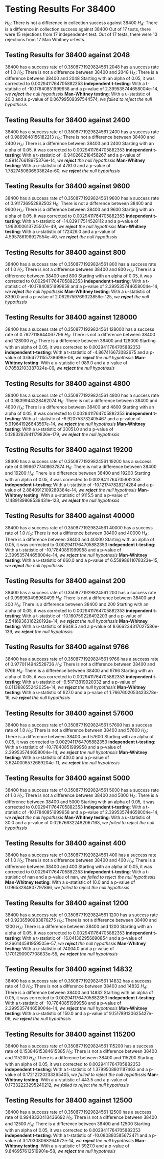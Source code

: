 # Testing Results For 38400 
$H_{0}$: There is not a difference in collection success against 38400 
$H_{A}$: There is a difference in collection success against 38400
Out of 17 tests, there were 15 rejections from 17 independent-t test.
Out of 17 tests, there were 13 rejections from 17 Man Whitney u-tests.
## Testing Results for 38400 against 2048 
38400 has a success rate of 0.3508771929824561
2048 has a success rate of 1.0
$H_{0}$: There is not a difference between 38400 and 2048
$H_{A}$: There is a difference between 38400 and 2048
Starting with an alpha of 0.05, it was corrected to 0.0029411764705882353
__independent t-testing__: With a t-statistic of -10.17840851999958 and a p-value of 2.399535744658004e-14, _we **reject** the null hypothssis_
__Man-Whitney testing__: With a u-statistic of 20.0 and a p-value of 0.06799509397544574, _we failed to reject the null hypothssis_
## Testing Results for 38400 against 2400 
38400 has a success rate of 0.3508771929824561
2400 has a success rate of 0.9869848156182213
$H_{0}$: There is not a difference between 38400 and 2400
$H_{A}$: There is a difference between 38400 and 2400
Starting with an alpha of 0.05, it was corrected to 0.0029411764705882353
__independent t-testing__: With a t-statistic of -9.940260218458267 and a p-value of 4.891476618975376e-14, _we **reject** the null hypothssis_
__Man-Whitney testing__: With a u-statistic of 4781.0 and a p-value of 1.7827450606533624e-60, _we **reject** the null hypothssis_
## Testing Results for 38400 against 9600 
38400 has a success rate of 0.3508771929824561
9600 has a success rate of 0.911736952892502
$H_{0}$: There is not a difference between 38400 and 9600
$H_{A}$: There is a difference between 38400 and 9600
Starting with an alpha of 0.05, it was corrected to 0.0029411764705882353
__independent t-testing__: With a t-statistic of -14.839117514528112 and a p-value of 1.963000613725507e-49, _we **reject** the null hypothssis_
__Man-Whitney testing__: With a u-statistic of 172426.0 and a p-value of 4.595786196927554e-49, _we **reject** the null hypothssis_
## Testing Results for 38400 against 800 
38400 has a success rate of 0.3508771929824561
800 has a success rate of 1.0
$H_{0}$: There is not a difference between 38400 and 800
$H_{A}$: There is a difference between 38400 and 800
Starting with an alpha of 0.05, it was corrected to 0.0029411764705882353
__independent t-testing__: With a t-statistic of -10.17840851999958 and a p-value of 2.399535744658004e-14, _we **reject** the null hypothssis_
__Man-Whitney testing__: With a u-statistic of 8390.0 and a p-value of 2.0629759769323856e-125, _we **reject** the null hypothssis_
## Testing Results for 38400 against 128000 
38400 has a success rate of 0.3508771929824561
128000 has a success rate of 0.7627118644067796
$H_{0}$: There is not a difference between 38400 and 128000
$H_{A}$: There is a difference between 38400 and 128000
Starting with an alpha of 0.05, it was corrected to 0.0029411764705882353
__independent t-testing__: With a t-statistic of -4.867416673082675 and a p-value of 3.664771155738698e-06, _we **reject** the null hypothssis_
__Man-Whitney testing__: With a u-statistic of 989.0 and a p-value of 8.78582103387024e-06, _we **reject** the null hypothssis_
## Testing Results for 38400 against 4800 
38400 has a success rate of 0.3508771929824561
4800 has a success rate of 0.9839944328462074
$H_{0}$: There is not a difference between 38400 and 4800
$H_{A}$: There is a difference between 38400 and 4800
Starting with an alpha of 0.05, it was corrected to 0.0029411764705882353
__independent t-testing__: With a t-statistic of -9.920753732405467 and a p-value of 5.919641926643567e-14, _we **reject** the null hypothssis_
__Man-Whitney testing__: With a u-statistic of 30051.0 and a p-value of 5.1283262941179836e-179, _we **reject** the null hypothssis_
## Testing Results for 38400 against 19200 
38400 has a success rate of 0.3508771929824561
19200 has a success rate of 0.9966777408637874
$H_{0}$: There is not a difference between 38400 and 19200
$H_{A}$: There is a difference between 38400 and 19200
Starting with an alpha of 0.05, it was corrected to 0.0029411764705882353
__independent t-testing__: With a t-statistic of -10.121747828214284 and a p-value of 2.8840912109289364e-14, _we **reject** the null hypothssis_
__Man-Whitney testing__: With a u-statistic of 9115.5 and a p-value of 1.1489189868539431e-123, _we **reject** the null hypothssis_
## Testing Results for 38400 against 40000 
38400 has a success rate of 0.3508771929824561
40000 has a success rate of 1.0
$H_{0}$: There is not a difference between 38400 and 40000
$H_{A}$: There is a difference between 38400 and 40000
Starting with an alpha of 0.05, it was corrected to 0.0029411764705882353
__independent t-testing__: With a t-statistic of -10.17840851999958 and a p-value of 2.399535744658004e-14, _we **reject** the null hypothssis_
__Man-Whitney testing__: With a u-statistic of 660.0 and a p-value of 6.55898611078323e-15, _we **reject** the null hypothssis_
## Testing Results for 38400 against 200 
38400 has a success rate of 0.3508771929824561
200 has a success rate of 0.998960498960499
$H_{0}$: There is not a difference between 38400 and 200
$H_{A}$: There is a difference between 38400 and 200
Starting with an alpha of 0.05, it was corrected to 0.0029411764705882353
__independent t-testing__: With a t-statistic of -10.160759226492203 and a p-value of 2.5416936316220192e-14, _we **reject** the null hypothssis_
__Man-Whitney testing__: With a u-statistic of 9648.5 and a p-value of 8.666234317027586e-139, _we **reject** the null hypothssis_
## Testing Results for 38400 against 9766 
38400 has a success rate of 0.3508771929824561
9766 has a success rate of 0.9770114942528736
$H_{0}$: There is not a difference between 38400 and 9766
$H_{A}$: There is a difference between 38400 and 9766
Starting with an alpha of 0.05, it was corrected to 0.0029411764705882353
__independent t-testing__: With a t-statistic of -9.51713819920332 and a p-value of 8.011388655242025e-14, _we **reject** the null hypothssis_
__Man-Whitney testing__: With a u-statistic of 927.0 and a p-value of 1.7667602053423378e-16, _we **reject** the null hypothssis_
## Testing Results for 38400 against 57600 
38400 has a success rate of 0.3508771929824561
57600 has a success rate of 1.0
$H_{0}$: There is not a difference between 38400 and 57600
$H_{A}$: There is a difference between 38400 and 57600
Starting with an alpha of 0.05, it was corrected to 0.0029411764705882353
__independent t-testing__: With a t-statistic of -10.17840851999958 and a p-value of 2.399535744658004e-14, _we **reject** the null hypothssis_
__Man-Whitney testing__: With a u-statistic of 430.0 and a p-value of 3.6240006572689204e-11, _we **reject** the null hypothssis_
## Testing Results for 38400 against 5000 
38400 has a success rate of 0.3508771929824561
5000 has a success rate of 1.0
$H_{0}$: There is not a difference between 38400 and 5000
$H_{A}$: There is a difference between 38400 and 5000
Starting with an alpha of 0.05, it was corrected to 0.0029411764705882353
__independent t-testing__: With a t-statistic of -10.17840851999958 and a p-value of 2.399535744658004e-14, _we **reject** the null hypothssis_
__Man-Whitney testing__: With a u-statistic of 30.0 and a p-value of 0.026766322482067163, _we failed to reject the null hypothssis_
## Testing Results for 38400 against 400 
38400 has a success rate of 0.3508771929824561
400 has a success rate of 1.0
$H_{0}$: There is not a difference between 38400 and 400
$H_{A}$: There is a difference between 38400 and 400
Starting with an alpha of 0.05, it was corrected to 0.0029411764705882353
__independent t-testing__: With a t-statistic of nan and a p-value of nan, _we failed to reject the null hypothssis_
__Man-Whitney testing__: With a u-statistic of 10.0 and a p-value of 0.19653284807797866, _we failed to reject the null hypothssis_
## Testing Results for 38400 against 1200 
38400 has a success rate of 0.3508771929824561
1200 has a success rate of 0.9236590983876275
$H_{0}$: There is not a difference between 38400 and 1200
$H_{A}$: There is a difference between 38400 and 1200
Starting with an alpha of 0.05, it was corrected to 0.0029411764705882353
__independent t-testing__: With a t-statistic of -16.041362956890854 and a p-value of 9.266144581959505e-57, _we **reject** the null hypothssis_
__Man-Whitney testing__: With a u-statistic of 74004.0 and a p-value of 1.1701290907708633e-55, _we **reject** the null hypothssis_
## Testing Results for 38400 against 14832 
38400 has a success rate of 0.3508771929824561
14832 has a success rate of 1.0
$H_{0}$: There is not a difference between 38400 and 14832
$H_{A}$: There is a difference between 38400 and 14832
Starting with an alpha of 0.05, it was corrected to 0.0029411764705882353
__independent t-testing__: With a t-statistic of -10.17840851999958 and a p-value of 2.399535744658004e-14, _we **reject** the null hypothssis_
__Man-Whitney testing__: With a u-statistic of 150.0 and a p-value of 9.151789130625427e-06, _we **reject** the null hypothssis_
## Testing Results for 38400 against 115200 
38400 has a success rate of 0.3508771929824561
115200 has a success rate of 0.15384615384615385
$H_{0}$: There is not a difference between 38400 and 115200
$H_{A}$: There is a difference between 38400 and 115200
Starting with an alpha of 0.05, it was corrected to 0.0029411764705882353
__independent t-testing__: With a t-statistic of 1.3799508801187463 and a p-value of 0.17212220233365405, _we failed to reject the null hypothssis_
__Man-Whitney testing__: With a u-statistic of 443.5 and a p-value of 0.17332223295240212, _we failed to reject the null hypothssis_
## Testing Results for 38400 against 12500 
38400 has a success rate of 0.3508771929824561
12500 has a success rate of 0.9948320413436692
$H_{0}$: There is not a difference between 38400 and 12500
$H_{A}$: There is a difference between 38400 and 12500
Starting with an alpha of 0.05, it was corrected to 0.0029411764705882353
__independent t-testing__: With a t-statistic of -10.080880585673471 and a p-value of 3.170308068264972e-14, _we **reject** the null hypothssis_
__Man-Whitney testing__: With a u-statistic of 3927.0 and a p-value of 9.846957612519901e-58, _we **reject** the null hypothssis_
